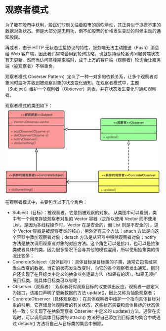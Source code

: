 # 观察者模式

为了能在股市中获利，股民们时刻关注着股市的风吹草动，其正类似于捉摸不定的数据对象状态。但是大部分是无用功，倒不如股票的价格发生变动的时候主动的通知股民。

再或者，由于 HTTP 无状态连接协议的特性，服务端无法主动推送（Push）消息给 Web 客户端，因此我们常常会用到轮询策略，也就是持续轮番询问服务端状态有无更新。然而当访问高峰期来临时，成千上万的客户端（观察者）轮询会让服务端（被观察者）不堪重负。

观察者模式 Obserser Pattern）定义了一种一对多的依赖关系，让多个观察者对象同时监听并收到被观察对象的状态变化通知。在观察者模式中，主题（Subject）维护一个观察者（Observer）列表，并在状态发生变化时通知观察者。

观察者模式的类图如下：
![observer](../../pics/observer01.png)

在观察者模式中，主要包含以下几个角色：

- Subject（目标）：被观察者，它是指被观察的对象。 从类图中可以看到，类中有一个用来存放观察者对象的 Vector 容器（之所以使用 Vector 而不使用 List，是因为多线程操作时，Vector 在是安全的，而 List 则是不安全的），这个 Vector 容器是被观察者类的核心，另外还有三个方法：attach 方法是向这个容器中添加观察者对象；detach 方法是从容器中移除观察者对象；notify 方法是依次调用观察者对象的对应方法。这个角色可以是接口，也可以是抽象类或者具体的类，因为很多情况下会与其他的模式混用，所以使用抽象类的情况比较多；
- ConcreteSubject（具体目标）：具体目标是目标类的子类，通常它包含经常发生改变的数据，当它的状态发生改变时，向它的各个观察者发出通知。同时它还实现了在目标类中定义的抽象业务逻辑方法（如果有的话）。如果无须扩展目标类，则具体目标类可以省略；
- Observer（观察者）：观察者将对观察目标的改变做出反应，观察者一般定义为接口，该接口声明了更新数据的方法 update()，因此又称为抽象观察者；
- ConcreteObserver（具体观察者）：在具体观察者中维护一个指向具体目标对象的引用，它存储具体观察者的有关状态，这些状态需要和具体目标的状态保持一致；它实现了在抽象观察者 Observer 中定义的 update()方法。通常在实现时，可以调用具体目标类的 attach() 方法将自己添加到目标类的集合中或通过 detach() 方法将自己从目标类的集合中删除。
